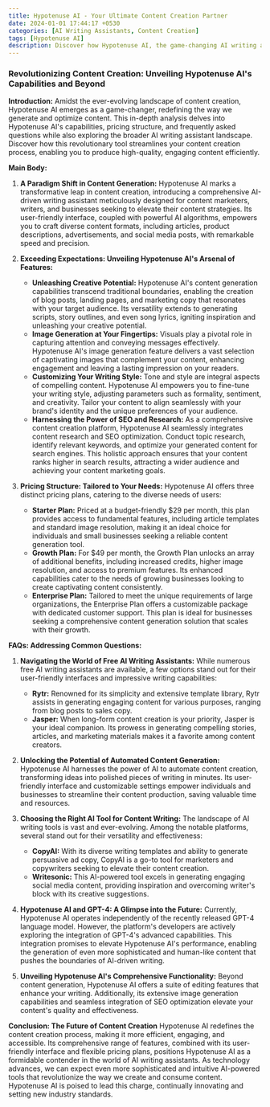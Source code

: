 ```yaml
---
title: Hypotenuse AI - Your Ultimate Content Creation Partner
date: 2024-01-01 17:44:17 +0530
categories: [AI Writing Assistants, Content Creation]
tags: [Hypotenuse AI]
description: Discover how Hypotenuse AI, the game-changing AI writing assistant, revolutionizes content creation. Explore its features, pricing plans, and FAQs. Uncover the secrets of automated content generation and glimpse into the future of AI-driven writing.
---
```


### Revolutionizing Content Creation: Unveiling Hypotenuse AI's Capabilities and Beyond

**Introduction:**
Amidst the ever-evolving landscape of content creation, Hypotenuse AI emerges as a game-changer, redefining the way we generate and optimize content. This in-depth analysis delves into Hypotenuse AI's capabilities, pricing structure, and frequently asked questions while also exploring the broader AI writing assistant landscape. Discover how this revolutionary tool streamlines your content creation process, enabling you to produce high-quality, engaging content efficiently.

**Main Body:**

1. **A Paradigm Shift in Content Generation:**
   Hypotenuse AI marks a transformative leap in content creation, introducing a comprehensive AI-driven writing assistant meticulously designed for content marketers, writers, and businesses seeking to elevate their content strategies. Its user-friendly interface, coupled with powerful AI algorithms, empowers you to craft diverse content formats, including articles, product descriptions, advertisements, and social media posts, with remarkable speed and precision.

2. **Exceeding Expectations: Unveiling Hypotenuse AI's Arsenal of Features:**
   - **Unleashing Creative Potential:** Hypotenuse AI's content generation capabilities transcend traditional boundaries, enabling the creation of blog posts, landing pages, and marketing copy that resonates with your target audience. Its versatility extends to generating scripts, story outlines, and even song lyrics, igniting inspiration and unleashing your creative potential.
   - **Image Generation at Your Fingertips:** Visuals play a pivotal role in capturing attention and conveying messages effectively. Hypotenuse AI's image generation feature delivers a vast selection of captivating images that complement your content, enhancing engagement and leaving a lasting impression on your readers.
   - **Customizing Your Writing Style:** Tone and style are integral aspects of compelling content. Hypotenuse AI empowers you to fine-tune your writing style, adjusting parameters such as formality, sentiment, and creativity. Tailor your content to align seamlessly with your brand's identity and the unique preferences of your audience.
   - **Harnessing the Power of SEO and Research:** As a comprehensive content creation platform, Hypotenuse AI seamlessly integrates content research and SEO optimization. Conduct topic research, identify relevant keywords, and optimize your generated content for search engines. This holistic approach ensures that your content ranks higher in search results, attracting a wider audience and achieving your content marketing goals.

3. **Pricing Structure: Tailored to Your Needs:**
   Hypotenuse AI offers three distinct pricing plans, catering to the diverse needs of users:
   - **Starter Plan:** Priced at a budget-friendly $29 per month, this plan provides access to fundamental features, including article templates and standard image resolution, making it an ideal choice for individuals and small businesses seeking a reliable content generation tool.
   - **Growth Plan:** For $49 per month, the Growth Plan unlocks an array of additional benefits, including increased credits, higher image resolution, and access to premium features. Its enhanced capabilities cater to the needs of growing businesses looking to create captivating content consistently.
   - **Enterprise Plan:** Tailored to meet the unique requirements of large organizations, the Enterprise Plan offers a customizable package with dedicated customer support. This plan is ideal for businesses seeking a comprehensive content generation solution that scales with their growth.

**FAQs: Addressing Common Questions:**

1. **Navigating the World of Free AI Writing Assistants:**
   While numerous free AI writing assistants are available, a few options stand out for their user-friendly interfaces and impressive writing capabilities:
   - **Rytr:** Renowned for its simplicity and extensive template library, Rytr assists in generating engaging content for various purposes, ranging from blog posts to sales copy.
   - **Jasper:** When long-form content creation is your priority, Jasper is your ideal companion. Its prowess in generating compelling stories, articles, and marketing materials makes it a favorite among content creators.

2. **Unlocking the Potential of Automated Content Generation:**
   Hypotenuse AI harnesses the power of AI to automate content creation, transforming ideas into polished pieces of writing in minutes. Its user-friendly interface and customizable settings empower individuals and businesses to streamline their content production, saving valuable time and resources.

3. **Choosing the Right AI Tool for Content Writing:**
   The landscape of AI writing tools is vast and ever-evolving. Among the notable platforms, several stand out for their versatility and effectiveness:
   - **CopyAI:** With its diverse writing templates and ability to generate persuasive ad copy, CopyAI is a go-to tool for marketers and copywriters seeking to elevate their content creation.
   - **Writesonic:** This AI-powered tool excels in generating engaging social media content, providing inspiration and overcoming writer's block with its creative suggestions.

4. **Hypotenuse AI and GPT-4: A Glimpse into the Future:**
   Currently, Hypotenuse AI operates independently of the recently released GPT-4 language model. However, the platform's developers are actively exploring the integration of GPT-4's advanced capabilities. This integration promises to elevate Hypotenuse AI's performance, enabling the generation of even more sophisticated and human-like content that pushes the boundaries of AI-driven writing.

5. **Unveiling Hypotenuse AI's Comprehensive Functionality:**
   Beyond content generation, Hypotenuse AI offers a suite of editing features that enhance your writing. Additionally, its extensive image generation capabilities and seamless integration of SEO optimization elevate your content's quality and effectiveness.

**Conclusion: The Future of Content Creation**
Hypotenuse AI redefines the content creation process, making it more efficient, engaging, and accessible. Its comprehensive range of features, combined with its user-friendly interface and flexible pricing plans, positions Hypotenuse AI as a formidable contender in the world of AI writing assistants. As technology advances, we can expect even more sophisticated and intuitive AI-powered tools that revolutionize the way we create and consume content. Hypotenuse AI is poised to lead this charge, continually innovating and setting new industry standards.

